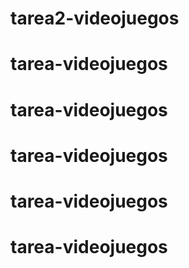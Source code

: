 # tarea2-videojuegos
# tarea-videojuegos
# tarea-videojuegos
# tarea-videojuegos
# tarea-videojuegos
# tarea-videojuegos
